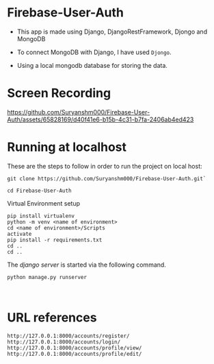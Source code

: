 # Firebase-User-Auth

- This app is made using Django, DjangoRestFramework, Djongo and MongoDB

- To connect MongoDB with Django, I have used `Djongo`.

- Using a local mongodb database for storing the data.

# Screen Recording

https://github.com/Suryanshm000/Firebase-User-Auth/assets/65828169/d40f41e6-b15b-4c31-b7fa-2406ab4ed423


# Running at localhost

These are the steps to follow in order to run the project on local host: 
<br>

```
git clone https://github.com/Suryanshm000/Firebase-User-Auth.git`
```

```
cd Firebase-User-Auth
```

Virtual Environment setup
```
pip install virtualenv
python -m venv <name of environment>
cd <name of environment>/Scripts
activate
pip install -r requirements.txt
cd ..
cd ..
```

The *django server* is started via the following command.

```
python manage.py runserver
```

<br>

# URL references

```
http://127.0.0.1:8000/accounts/register/
http://127.0.0.1:8000/accounts/login/
http://127.0.0.1:8000/accounts/profile/view/
http://127.0.0.1:8000/accounts/profile/edit/
```

